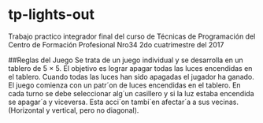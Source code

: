 # tp-lights-out
Trabajo practico integrador final del curso de Técnicas de Programación del Centro de Formación Profesional Nro34 2do cuatrimestre del 2017

##Reglas del Juego
Se trata de un juego individual y se desarrolla en un tablero de 5 × 5. El
objetivo es lograr apagar todas las luces encendidas en el tablero. Cuando
todas las luces han sido apagadas el jugador ha ganado.
El juego comienza con un patr´on de luces encendidas en el tablero. En
cada turno se debe seleccionar alg´un casillero y si la luz estaba encendida se
apagar´a y viceversa. Esta acci´on tambi´en afectar´a a sus vecinas. (Horizontal
y vertical, pero no diagonal).